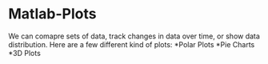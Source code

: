 # Matlab-Plots
We can comapre sets of data, track changes in data over time, or show data distribution.
Here are a few different kind of plots:
*Polar Plots
*Pie Charts
*3D Plots
